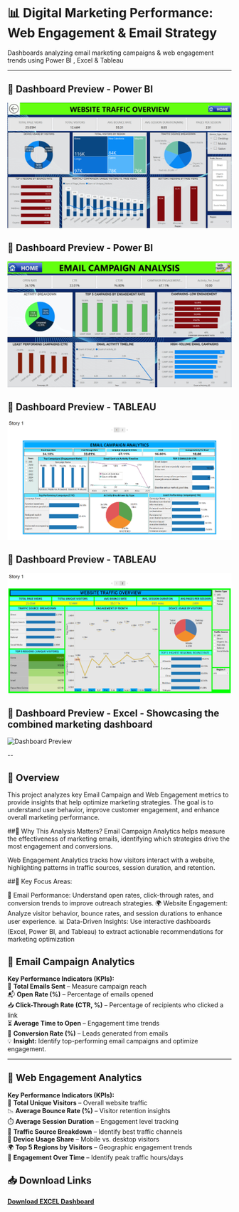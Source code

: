 # 📊 Digital Marketing Performance: Web Engagement & Email Strategy

Dashboards analyzing email marketing campaigns &amp; web engagement trends using Power BI  , Excel &amp; Tableau

---
## 📌 Dashboard Preview - Power BI
![Website Traffic Dashboard Preview]( https://github.com/wakandamohan1/Digital-Marketing-Performance-Web-Engagement-Email-Strategy/blob/main/Powerbi_web_traffic.png )

## 📌 Dashboard Preview - Power BI
![Email Campaigns Analysis Dashboard Preview](https://github.com/wakandamohan1/Digital-Marketing-Performance-Web-Engagement-Email-Strategy/blob/main/PowerBI_email_campaign.png)

## 📌 Dashboard Preview - TABLEAU
![Email Campaigns Analysis Dashboard Preview](https://github.com/wakandamohan1/Digital-Marketing-Performance-Web-Engagement-Email-Strategy/blob/main/Tableau_Email_Campaigns.png)

## 📌 Dashboard Preview - TABLEAU
![Website Traffic Dashboard Preview](https://github.com/wakandamohan1/Digital-Marketing-Performance-Web-Engagement-Email-Strategy/blob/main/Tableau_Web_Engagement.png)

## 📌 Dashboard Preview - Excel - Showcasing the combined marketing dashboard 
![Dashboard Preview](https://github.com/wakandamohan1/Marketing-Performance-Marketo-Data/blob/main/Screenshot%202025-03-31%20171350.png)

--
## 📌 Overview
This project analyzes key Email Campaign and Web Engagement metrics to provide insights that help optimize marketing strategies. The goal is to understand user behavior, improve customer engagement, and enhance overall marketing performance.

##🔹 Why This Analysis Matters?
Email Campaign Analytics helps measure the effectiveness of marketing emails, identifying which strategies drive the most engagement and conversions.

Web Engagement Analytics tracks how visitors interact with a website, highlighting patterns in traffic sources, session duration, and retention.

##🔹 Key Focus Areas:

📩 Email Performance: Understand open rates, click-through rates, and conversion trends to improve outreach strategies.
🌍 Website Engagement: Analyze visitor behavior, bounce rates, and session durations to enhance user experience.
📊 Data-Driven Insights: Use interactive dashboards (Excel, Power BI, and Tableau) to extract actionable recommendations for marketing optimization

## 📌 Email Campaign Analytics  

**Key Performance Indicators (KPIs):**  
📩 **Total Emails Sent** – Measure campaign reach  
📬 **Open Rate (%)** – Percentage of emails opened  
📥 **Click-Through Rate (CTR, %)** – Percentage of recipients who clicked a link  
⏳ **Average Time to Open** – Engagement time trends  
🚀 **Conversion Rate (%)** – Leads generated from emails  
💡 **Insight:** Identify top-performing email campaigns and optimize engagement.  


---

## 📌 Web Engagement Analytics  

**Key Performance Indicators (KPIs):**  
👥 **Total Unique Visitors** – Overall website traffic  
📉 **Average Bounce Rate (%)** – Visitor retention insights  
⏱️ **Average Session Duration** – Engagement level tracking  
🔗 **Traffic Source Breakdown** – Identify best traffic channels  
📱 **Device Usage Share** – Mobile vs. desktop visitors  
🌍 **Top 5 Regions by Visitors** – Geographic engagement trends  
📅 **Engagement Over Time** – Identify peak traffic hours/days  

## 📥 Download Links  

**[Download EXCEL Dashboard](https://docs.google.com/spreadsheets/d/1WekRndQtLnpmo9m8hRfalYVbQ3hk4wmW/edit?usp=drive_link&ouid=104434405300776390685&rtpof=true&sd=true)**  

 
